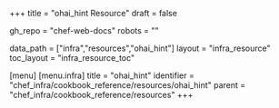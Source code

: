+++
title = "ohai_hint Resource"
draft = false

gh_repo = "chef-web-docs"
robots = ""

data_path = ["infra","resources","ohai_hint"]
layout = "infra_resource"
toc_layout = "infra_resource_toc"


[menu]
  [menu.infra]
    title = "ohai_hint"
    identifier = "chef_infra/cookbook_reference/resources/ohai_hint"
    parent = "chef_infra/cookbook_reference/resources"
+++

<!-- The contents of this page are automatically generated from the ohai_hint.yaml file in the data directory. -->
<!-- To suggest a change, edit the https://github.com/chef/chef/blob/master/lib/chef/resource/ohai_hint.rb file
      and submit a pull request to the https://github.com/chef/chef repository. -->
